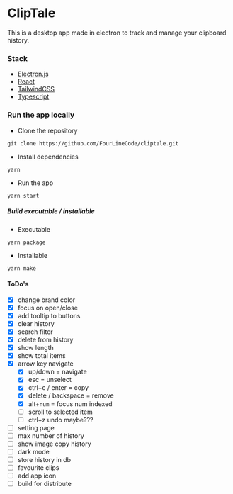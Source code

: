# ClipTale

This is a desktop app made in electron to track and manage your clipboard history.

### Stack

-   [Electron.js](https://www.electronjs.org/)
-   [React](https://reactjs.org/)
-   [TailwindCSS](https://tailwindcss.com/)
-   [Typescript](http://typescriptlang.org/)

### Run the app locally

-   Clone the repository

```
git clone https://github.com/FourLineCode/cliptale.git
```

-   Install dependencies

```
yarn
```

-   Run the app

```
yarn start
```

##### Build executable / installable

-   Executable

```
yarn package
```

-   Installable

```
yarn make
```

#### ToDo's

-   [x] change brand color
-   [x] focus on open/close
-   [x] add tooltip to buttons
-   [x] clear history
-   [x] search filter
-   [x] delete from history
-   [x] show length
-   [x] show total items
-   [x] arrow key navigate
    -   [x] up/down = navigate
    -   [x] esc = unselect
    -   [x] ctrl+c / enter = copy
    -   [x] delete / backspace = remove
    -   [x] alt+`num` = focus num indexed
    -   [ ] scroll to selected item
    -   [ ] ctrl+z undo maybe???
-   [ ] setting page
-   [ ] max number of history
-   [ ] show image copy history
-   [ ] dark mode
-   [ ] store history in db
-   [ ] favourite clips
-   [ ] add app icon
-   [ ] build for distribute
